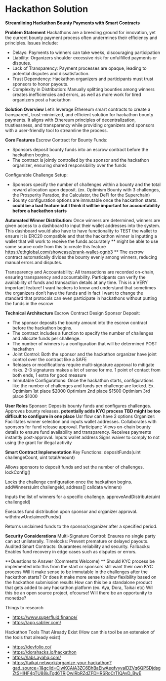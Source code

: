 # Hackathon Solution

**Streamlining Hackathon Bounty Payments with Smart Contracts**

**Problem Statement**
Hackathons are a breeding ground for innovation, yet the current bounty payment process often undermines their efficiency and principles. 
Issues include:
- Delays: Payments to winners can take weeks, discouraging participation
- Liability: Organizers shoulder excessive risk for unfulfilled payments or disputes.
- Lack of Transparency: Payment processes are opaque, leading to potential disputes and dissatisfaction.
- Trust Dependency: Hackathon organizers and participants must trust sponsors to honor payouts.
- Complexity in Distribution: Manually splitting bounties among winners creates inefficiencies and errors, as well as more work for tired organizers post a hackathon 

**Solution Overview**
Let’s leverage Ethereum smart contracts to create a transparent, trust-minimized, and efficient solution for hackathon bounty payments. It aligns with Ethereum principles of decentralization, trustlessness, and transparency while providing organizers and sponsors with a user-friendly tool to streamline the process.

**Core Features**
Escrow Contract for Bounty Funds:
- Sponsors deposit bounty funds into an escrow contract before the hackathon begins.
- The contract is jointly controlled by the sponsor and the hackathon organizer, ensuring shared responsibility over the funds 

Configurable Challenge Setup:
- Sponsors specify the number of challenges within a bounty and the total reward allocation upon deposit. (ex. Optimism Bounty with 3 challenges, the Prosperity Paradox, the Calculator, the DeFI for the Superchain)
- Bounty configuration options are immutable once the hackathon starts. **could be a bad feature but I think it will be important for accountability before a hackathon starts**

**Automated Winner Distribution:**
Once winners are determined, winners are given access to a dashboard to input their wallet addresses into the system.
This dashboard would also have to have functionality to TEST the wallet to ensure it is ERC20 compatible and that the hackathon winner is inputting a wallet that will work to receive the funds accurately ** might be able to use some source code from this to create this feature https://ethglobal.com/showcase/prank-wallet-cgnb3 ** 
The escrow contract automatically divides the bounty evenly among winners, reducing manual errors and disputes.

Transparency and Accountability:
All transactions are recorded on-chain, ensuring transparency and accountability.
Participants can verify the availability of funds and transaction details at any time. This is a VERY important feature! I want hackers to know and understand that sometimes the organizers don’t have the funds and in fact I want to change the standard that protocols can even participate in hackathons without putting the funds in the escrow 

**Technical Architecture**
Escrow Contract Design
Sponsor Deposit:
- The sponsor deposits the bounty amount into the escrow contract before the hackathon begins.
- The contract includes a function to specify the number of challenges and allocate funds per challenge.
- The number of winners is a configuration that will be determined POST hackathon
- Joint Control: Both the sponsor and the hackathon organizer have joint control over the contract like a SAFE
- Releases or modifications require multi-signature approval to mitigate risks. 2-3 signatures makes a lot of sense for me. 1 point of contact from both ends, 1 extra  for good measure
- Immutable Configurations: Once the hackathon starts, configurations like the number of challenges and funds per challenge are locked.
Ex. 
Optimism 1st place $2000
Optimism 2nd place $1500
Optimism 3rd place $1000

**User Roles**
Sponsor:
Deposits bounty funds and configures challenges.
Approves bounty releases.
**potentially adds KYC process TBD might be too difficult to configure in one place**
Usr flow can have 2 options 
Organizer:
Facilitates winner selection and inputs wallet addresses.
Collaborates with sponsors for fund release approval.
Participant:
Views on-chain bounty details to ensure fund availability and transparency.
Receives payments instantly post-approval.
Inputs wallet address 
Signs waiver to comply to not using the grant for illegal activity 

**Smart Contract Implementation**
Key Functions:
depositFunds(uint challengeCount, uint totalAmount)

Allows sponsors to deposit funds and set the number of challenges.
lockConfig()

Locks the challenge configuration once the hackathon begins.
addWinners(uint challengeId, address[] calldata winners)

Inputs the list of winners for a specific challenge.
approveAndDistribute(uint challengeId)

Executes fund distribution upon sponsor and organizer approval.
withdrawUnclaimedFunds()

Returns unclaimed funds to the sponsor/organizer after a specified period.

**Security Considerations**
Multi-Signature Control: Ensures no single party can act unilaterally.
Timelocks: Prevent premature or delayed payouts.
Audited Smart Contracts: Guarantees reliability and security.
Fallbacks: Enables fund recovery in edge cases such as disputes or errors.

**Questions to Answer (Comments Welcome) **
Should KYC process be implemented into this from the start or sponsors still want their own KYC process 
Will it make sense to be immutable in the challenges after the hackathon starts? Or does it make more sense to allow flexibility based on the hackathon submission results 
How can this be a standalone product that gets added to any hackathon platform (ex. Aya, Dora, Taikai etc) 
Will this be an open source project, ofcourse! Will there be an opportunity to monetize? 


Things to research 
- https://www.superfluid.finance/
- https://app.sablier.com/


Hackathon Tools That Already Exist (How can this tool be an extension of the tools that already exist) 
- https://devfolio.co/
- https://dorahacks.io/hackathon
- https://labs.ayahq.com/
- https://taikai.network/organize-your-hackathon?gad_source=1&gclid=CjwKCAiA3ZC6BhBaEiwAeqfvyvalDZVq6QPSDjdsgZtSHIHF4pTU88iuTgd6TRjOwIRbRZdZFDHRSRoCrTIQAvD_BwE



